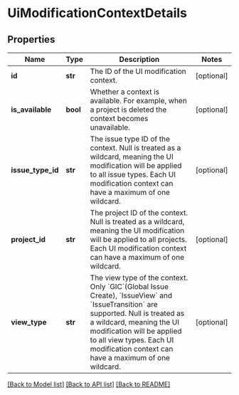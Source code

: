 # UiModificationContextDetails

## Properties
Name | Type | Description | Notes
------------ | ------------- | ------------- | -------------
**id** | **str** | The ID of the UI modification context. | [optional] 
**is_available** | **bool** | Whether a context is available. For example, when a project is deleted the context becomes unavailable. | [optional] 
**issue_type_id** | **str** | The issue type ID of the context. Null is treated as a wildcard, meaning the UI modification will be applied to all issue types. Each UI modification context can have a maximum of one wildcard. | [optional] 
**project_id** | **str** | The project ID of the context. Null is treated as a wildcard, meaning the UI modification will be applied to all projects. Each UI modification context can have a maximum of one wildcard. | [optional] 
**view_type** | **str** | The view type of the context. Only &#x60;GIC&#x60;(Global Issue Create), &#x60;IssueView&#x60; and &#x60;IssueTransition&#x60; are supported. Null is treated as a wildcard, meaning the UI modification will be applied to all view types. Each UI modification context can have a maximum of one wildcard. | [optional] 

[[Back to Model list]](../README.md#documentation-for-models) [[Back to API list]](../README.md#documentation-for-api-endpoints) [[Back to README]](../README.md)

